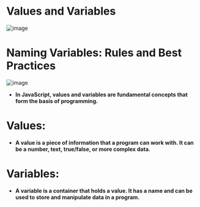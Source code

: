 # Values and Variables
![image](https://github.com/user-attachments/assets/d5306338-26b5-4a43-bce9-c1c50e13ad86)
# Naming Variables: Rules and Best Practices
![image](https://github.com/user-attachments/assets/b51ca883-c2cd-4c8b-b469-a921386e0e68)
- **In JavaScript, values and variables are fundamental concepts that form the basis of programming.**
# Values:  
- **A value is a piece of information that a program can work with. It can be a number, text, true/false, or more complex data.**
# Variables: 
- **A variable is a container that holds a value. It has a name and can be used to store and manipulate data in a program.**

